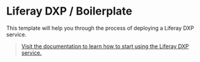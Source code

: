 # Liferay DXP / Boilerplate

This template will help you through the process of deploying a Liferay DXP service.

> [Visit the documentation to learn how to start using the Liferay DXP service.](https://wedeploy.com/docs/deploy/deploying-liferay-dxp.html)